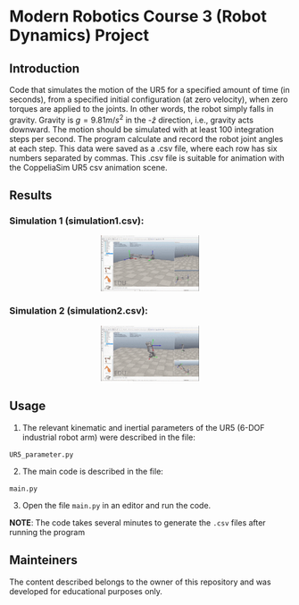 # Modern Robotics Course 3 (Robot Dynamics) Project

## Introduction

Code that simulates the motion of the UR5 for a specified amount of time (in seconds), from a specified initial configuration (at zero velocity), when zero torques are applied to the joints.  In other words, the robot simply falls in gravity. Gravity is $g=9.81m/s^2$ in the -$\hat{z}$ direction, i.e., gravity acts downward. The motion should be simulated with at least $100$ integration steps per second. The program calculate and record the robot joint angles at each step. This data were saved as a .csv file, where each row has six numbers separated by commas. This .csv file is suitable for animation with the CoppeliaSim UR5 csv animation scene.

## Results

### Simulation 1 (simulation1.csv): 
<p align="center">
  <img width="35%" height="35%" src="/Course_3_Robot_Dynamics/images/course3_project_simulation1_CoppeliaSim_scene.gif">
</p>

### Simulation 2 (simulation2.csv): 
<p align="center">
<img width="35%" height="35%" src="/Course_3_Robot_Dynamics/images/course3_project_simulation2_CoppeliaSim_scene.gif">
</p>

## Usage

1. The relevant kinematic and inertial parameters of the UR5 (6-DOF industrial robot arm) were described in the file:
```
UR5_parameter.py
```

2. The main code is described in the file:
```
main.py
```

3. Open the file `main.py` in an editor and run the code.

**NOTE**: The code takes several minutes to generate the `.csv` files after running the program



## Mainteiners

The content described belongs to the owner of this repository and was developed for educational purposes only. 

